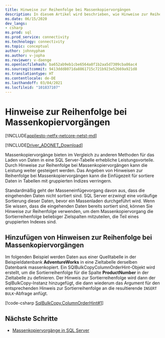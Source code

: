 ```yaml
---
title: Hinweise zur Reihenfolge bei Massenkopiervorgängen
description: In diesem Artikel wird beschrieben, wie Hinweise zur Reihenfolge bei Massenkopiervorgängen verwendet werden.
ms.date: 06/15/2020
dev_langs:
- csharp
ms.prod: sql
ms.prod_service: connectivity
ms.technology: connectivity
ms.topic: conceptual
author: johnnypham
ms.author: v-jopha
ms.reviewer: v-daenge
ms.openlocfilehash: ba652ab9eb1cbe6564a8f1b2aa5d7309cba86ac4
ms.sourcegitcommit: 9413ddd8071da8861715c721b923e52669a921d8
ms.translationtype: HT
ms.contentlocale: de-DE
ms.lasthandoff: 03/04/2021
ms.locfileid: "101837107"
---
```

# <a name="order-hints-for-bulk-copy-operations"></a>Hinweise zur Reihenfolge bei Massenkopiervorgängen

[!INCLUDE[appliesto-netfx-netcore-netst-md](../../../includes/appliesto-netfx-netcore-netst-md.md)]

[!INCLUDE[Driver_ADONET_Download](../../../includes/driver_adonet_download.md)]

Massenkopiervorgänge bieten im Vergleich zu anderen Methoden für das Laden von Daten in eine SQL Server-Tabelle erhebliche Leistungsvorteile. Durch Hinweise zur Reihenfolge bei Massenkopiervorgängen kann die Leistung weiter gesteigert werden. Das Angeben von Hinweisen zur Reihenfolge bei Massenkopiervorgängen kann die Einfügezeit für sortiere Daten in Tabellen mit gruppierten Indizes verringern.

Standardmäßig geht der Masseneinfügevorgang davon aus, dass die eingehenden Daten nicht sortiert sind. SQL Server erzwingt eine vorläufige Sortierung dieser Daten, bevor ein Massenladen durchgeführt wird. Wenn Sie wissen, dass die eingehenden Daten bereits sortiert sind, können Sie Hinweise zur Reihenfolge verwenden, um dem Massenkopiervorgang die Sortierreihenfolge beliebiger Zielspalten mitzuteilen, die Teil eines gruppierten Indexes sind.
  
## <a name="adding-order-hints-to-a-bulk-copy-operation"></a>Hinzufügen von Hinweisen zur Reihenfolge bei Massenkopiervorgängen  
Im folgenden Beispiel werden Daten aus einer Quelltabelle in der Beispieldatenbank **AdventureWorks** in eine Zieltabelle derselben Datenbank massenkopiert. Ein SQlBulkCopyColumnOrderHint-Objekt wird erstellt, um die Sortierreihenfolge für die Spalte **ProductNumber** in der Zieltabelle zu definieren. Der Hinweis zur Sortierreihenfolge wird dann der SqlBulkCopy-Instanz hinzugefügt, die dann wiederum das Argument für den entsprechenden Hinweis zur Sortierreihenfolge an die resultierende `INSERT BULK`-Abfrage anfügt.

[!code-csharp [SqlBulkCopy.ColumnOrderHint#1](~/../sqlclient/doc/samples/SqlBulkCopy_ColumnOrderHint.cs#1)]

## <a name="next-steps"></a>Nächste Schritte
- [Massenkopiervorgänge in SQL Server](bulk-copy-operations-sql-server.md)
